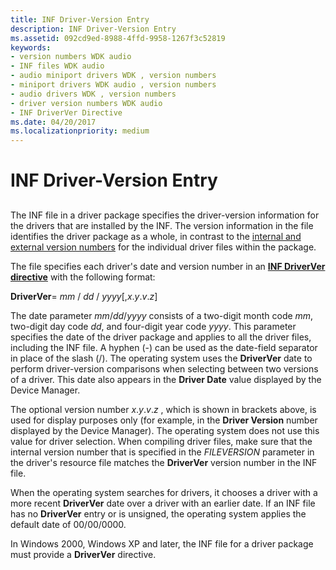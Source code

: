 ```yaml
---
title: INF Driver-Version Entry
description: INF Driver-Version Entry
ms.assetid: 092cd9ed-8988-4ffd-9958-1267f3c52819
keywords:
- version numbers WDK audio
- INF files WDK audio
- audio miniport drivers WDK , version numbers
- miniport drivers WDK audio , version numbers
- audio drivers WDK , version numbers
- driver version numbers WDK audio
- INF DriverVer Directive
ms.date: 04/20/2017
ms.localizationpriority: medium
---
```


# INF Driver-Version Entry


## <span id="inf_driver_version_entry"></span><span id="INF_DRIVER_VERSION_ENTRY"></span>


The INF file in a driver package specifies the driver-version information for the drivers that are installed by the INF. The version information in the file identifies the driver package as a whole, in contrast to the [internal and external version numbers](internal-and-external-version-numbers.md) for the individual driver files within the package.

The file specifies each driver's date and version number in an [**INF DriverVer directive**](https://docs.microsoft.com/windows-hardware/drivers/install/inf-driverver-directive) with the following format:

**DriverVer**= *mm* / *dd* / *yyyy*\[,*x*.*y*.*v*.*z*\]

The date parameter *mm*/*dd*/*yyyy* consists of a two-digit month code *mm*, two-digit day code *dd*, and four-digit year code *yyyy*. This parameter specifies the date of the driver package and applies to all the driver files, including the INF file. A hyphen (-) can be used as the date-field separator in place of the slash (/). The operating system uses the **DriverVer** date to perform driver-version comparisons when selecting between two versions of a driver. This date also appears in the **Driver Date** value displayed by the Device Manager.

The optional version number *x*.*y*.*v*.*z* , which is shown in brackets above, is used for display purposes only (for example, in the **Driver Version** number displayed by the Device Manager). The operating system does not use this value for driver selection. When compiling driver files, make sure that the internal version number that is specified in the *FILEVERSION* parameter in the driver's resource file matches the **DriverVer** version number in the INF file.

When the operating system searches for drivers, it chooses a driver with a more recent **DriverVer** date over a driver with an earlier date. If an INF file has no **DriverVer** entry or is unsigned, the operating system applies the default date of 00/00/0000.

In Windows 2000, Windows XP and later, the INF file for a driver package must provide a **DriverVer** directive.

 

 





